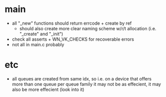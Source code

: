# main
  * all "_new" functions should return errcode + create by ref
      * should also create more clear naming scheme w/r/t allocation (i.e. "_create" and "_init")
  * check all asserts + WN_VK_CHECKS for recoverable errors
  * not all in main.c probably

# etc
  * all queues are created from same idx, so i.e. on a device that offers more than one queue per queue family it may not be as effecient, it may also be more effecient (look into it)
